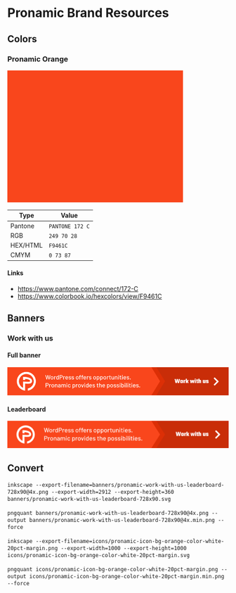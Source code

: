 # Pronamic Brand Resources

## Colors

### Pronamic Orange

![Pronamic Orange](examples/color-card-F9461C.png)

| Type | Value |
| ---- | ----- |
| Pantone | `PANTONE 172 C` |
| RGB | `249 70 28` |
| HEX/HTML | `F9461C` |
| CMYM | `0 73 87` |

#### Links

- https://www.pantone.com/connect/172-C
- https://www.colorbook.io/hexcolors/view/F9461C

## Banners

### Work with us

#### Full banner 

![Pronamic - Work with us - Full banner](banners/pronamic-work-with-us-full-banner-468x60.svg)

#### Leaderboard

![Pronamic - Work with us - Leaderboard](banners/pronamic-work-with-us-leaderboard-728x90.svg)

## Convert

```
inkscape --export-filename=banners/pronamic-work-with-us-leaderboard-728x90@4x.png --export-width=2912 --export-height=360 banners/pronamic-work-with-us-leaderboard-728x90.svg

pngquant banners/pronamic-work-with-us-leaderboard-728x90@4x.png --output banners/pronamic-work-with-us-leaderboard-728x90@4x.min.png --force

inkscape --export-filename=icons/pronamic-icon-bg-orange-color-white-20pct-margin.png --export-width=1000 --export-height=1000 icons/pronamic-icon-bg-orange-color-white-20pct-margin.svg

pngquant icons/pronamic-icon-bg-orange-color-white-20pct-margin.png --output icons/pronamic-icon-bg-orange-color-white-20pct-margin.min.png --force
```